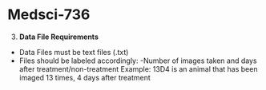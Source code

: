 # Medsci-736
3. **Data File Requirements**
 - Data Files must be text files (.txt)
 - Files should be labeled accordingly:
 	-Number of images taken and days after treatment/non-treatment
		Example:
			13D4 is an animal that has been imaged 13 times, 4 days after treatment 
